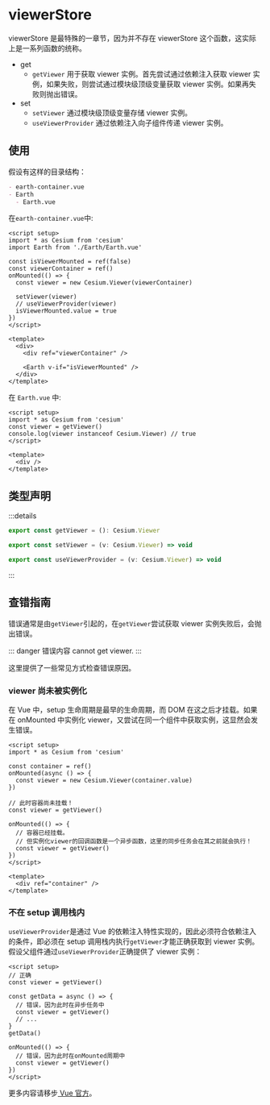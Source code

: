 # viewerStore

viewerStore 是最特殊的一章节，因为并不存在 viewerStore 这个函数，这实际上是一系列函数的统称。

- get
  - `getViewer` 用于获取 viewer 实例。首先尝试通过依赖注入获取 viewer 实例，如果失败，则尝试通过模块级顶级变量获取 viewer 实例。如果再失败则抛出错误。
- set
  - `setViewer` 通过模块级顶级变量存储 viewer 实例。
  - `useViewerProvider` 通过依赖注入向子组件传递 viewer 实例。

## 使用

假设有这样的目录结构：

```md
- earth-container.vue
- Earth
  - Earth.vue
```

在`earth-container.vue`中:

```vue {10,11}
<script setup>
import * as Cesium from 'cesium'
import Earth from './Earth/Earth.vue'

const isViewerMounted = ref(false)
const viewerContainer = ref()
onMounted(() => {
  const viewer = new Cesium.Viewer(viewerContainer)

  setViewer(viewer)
  // useViewerProvider(viewer)
  isViewerMounted.value = true
})
</script>

<template>
  <div>
    <div ref="viewerContainer" />

    <Earth v-if="isViewerMounted" />
  </div>
</template>
```

在 `Earth.vue` 中:

```vue {3}
<script setup>
import * as Cesium from 'cesium'
const viewer = getViewer()
console.log(viewer instanceof Cesium.Viewer) // true
</script>

<template>
  <div />
</template>
```

## 类型声明

:::details

```ts
export const getViewer = (): Cesium.Viewer

export const setViewer = (v: Cesium.Viewer) => void

export const useViewerProvider = (v: Cesium.Viewer) => void
```

:::

## 查错指南

错误通常是由`getViewer`引起的，在`getViewer`尝试获取 viewer 实例失败后，会抛出错误。

::: danger 错误内容
cannot get viewer.
:::

这里提供了一些常见方式检查错误原因。

### viewer 尚未被实例化

在 Vue 中，setup 生命周期是最早的生命周期，而 DOM 在这之后才挂载。如果在 onMounted 中实例化 viewer，又尝试在同一个组件中获取实例，这显然会发生错误。

```vue {9-10,13-15}
<script setup>
import * as Cesium from 'cesium'

const container = ref()
onMounted(async () => {
  const viewer = new Cesium.Viewer(container.value)
})

// 此时容器尚未挂载！
const viewer = getViewer()

onMounted(() => {
  // 容器已经挂载。
  // 但实例化viewer的回调函数是一个异步函数，这里的同步任务会在其之前就会执行！
  const viewer = getViewer()
})
</script>

<template>
  <div ref="container" />
</template>
```

### 不在 setup 调用栈内

`useViewerProvider`是通过 Vue 的依赖注入特性实现的，因此必须符合依赖注入的条件，即必须在 setup 调用栈内执行`getViewer`才能正确获取到 viewer 实例。
假设父组件通过`useViewerProvider`正确提供了 viewer 实例：

```vue
<script setup>
// 正确
const viewer = getViewer()

const getData = async () => {
  // 错误，因为此时在异步任务中
  const viewer = getViewer()
  // ...
}
getData()

onMounted(() => {
  // 错误，因为此时在onMounted周期中
  const viewer = getViewer()
})
</script>
```

更多内容请移步[ Vue 官方](https://cn.vuejs.org/guide/components/provide-inject.html)。
